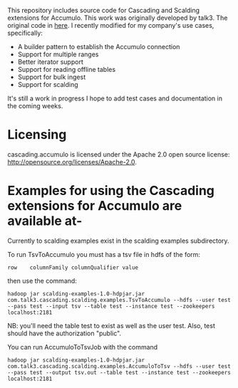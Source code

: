 This repository includes source code for Cascading and Scalding extensions for Accumulo.  This work was originally 
developed by talk3.  The original code in [here](https://github.com/airawat/cascading.accumulo). I recently modified for 
my company's use cases, specifically:
- A builder pattern to establish the Accumulo connection
- Support for multiple ranges
- Better iterator support
- Support for reading offline tables
- Support for bulk ingest
- Support for scalding

It's still a work in progress I hope to add test cases and documentation in the coming weeks.

Licensing
=========
cascading.accumulo is licensed under the Apache 2.0 open source license: 
http://opensource.org/licenses/Apache-2.0.

Examples for using the Cascading extensions for Accumulo are available at-
=========================================================================== 

Currently to scalding examples exist in the scalding examples subdirectory.

To run TsvToAccumulo you must has a tsv file in hdfs of the form:
```
row    columnFamily columnQualifier value
```

then use the command:
```
hadoop jar scalding-examples-1.0-hdpjar.jar com.talk3.cascading.scalding.examples.TsvToAccumulo --hdfs --user test 
--pass test --input tsv --table test --instance test --zookeepers localhost:2181
```

NB: you'll need the table test to exist as well as the user test.  Also, test should have the authorization "public".

You can run AccumuloToTsvJob with the command
```
hadoop jar scalding-examples-1.0-hdpjar.jar com.talk3.cascading.scalding.examples.AccumuloToTsv --hdfs --user test 
--pass test --output tsv.out --table test --instance test --zookeepers localhost:2181
```
